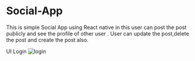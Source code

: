 # Social-App
This is simple Social App using React native in this user can post the post publicly and see the profile of other user . User can update the post,delete the post and create the post also.


UI Login 
![login](https://user-images.githubusercontent.com/48593134/135772030-5338740f-322a-49b1-bce1-291f37a630ae.png)
 
